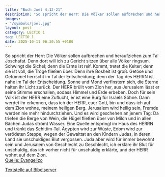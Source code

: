 ```yaml
---
title: "Buch Joel 4,12-21"
description: "So spricht der Herr: Die Völker sollen aufbrechen und heraufziehen zum Tal Joschafat. Denn dort will ich zu Gericht sitzen über alle Völker ringsum. Schwingt die Sichel; denn die Ernte ist reif. Kommt, tretet die Kelter; denn sie ist voll, die Tröge fließen über. Denn ihre Boshei...."
images:
- "/symbols/joel.jpg"
layout: post
category: LECTIO 1
tag: LECTIO 1
date: 2025-10-11 06:30:55 +0100
---
```

So spricht der Herr: Die Völker sollen aufbrechen und heraufziehen zum Tal Joschafat. Denn dort will ich zu Gericht sitzen über alle Völker ringsum.
Schwingt die Sichel; denn die Ernte ist reif. Kommt, tretet die Kelter; denn sie ist voll, die Tröge fließen über. Denn ihre Bosheit ist groß.<!--more-->
Getöse und Getümmel herrscht im Tal der Entscheidung; denn der Tag des HERRN ist nahe im Tal der Entscheidung.
Sonne und Mond verfinstern sich, die Sterne halten ihr Licht zurück.
Der HERR brüllt vom Zion her, aus Jerusalem lässt er seine Stimme erschallen, sodass Himmel und Erde erbeben. Doch für sein Volk ist der HERR eine Zuflucht, er ist eine Burg für Israels Söhne.
Dann werdet ihr erkennen, dass ich der HERR, euer Gott, bin und dass ich auf dem Zion wohne, meinem heiligen Berg. Jerusalem wird heilig sein, Fremde werden nie mehr hindurchziehen.
Und es wird geschehen an jenem Tag: Da triefen die Berge von Wein, die Hügel fließen über von Milch und in allen Bächen Judas strömt Wasser. Eine Quelle entspringt im Haus des HERRN und tränkt das Schittim-Tal.
Ägypten wird zur Wüste, Edom wird zur verödeten Steppe, wegen der Gewalttat an den Kindern Judas, in deren Land sie unschuldiges Blut vergossen.
Juda aber wird für immer bewohnt sein und Jerusalem von Geschlecht zu Geschlecht,
ich erkläre ihr Blut für unschuldig, das ich vorher nicht für unschuldig erklärte, und der HERR wohnt auf dem Zion.<br>
[Quelle: Evangelizo](https://evangeliumtagfuertag.org/DE/gospel)

[Textstelle auf Bibelserver](https://www.bibleserver.com/EU/Joel4,12-21)
